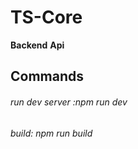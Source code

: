 # TS-Core

__Backend__ __Api__ 


## Commands 

###### run dev server :npm run dev

###### build: npm run build


